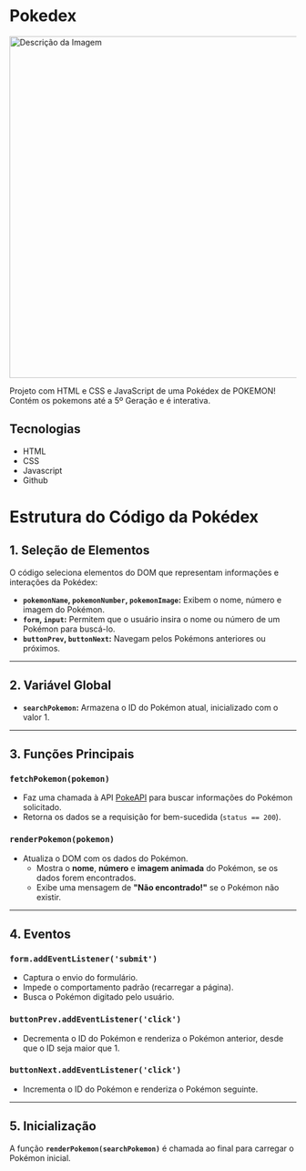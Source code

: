 # Pokedex

<img src="https://raw.githubusercontent.com/guuhferiani/pokedex/main/pokedex.PNG" alt="Descrição da Imagem" width="600">


Projeto com HTML e CSS e JavaScript de uma Pokédex de POKEMON! Contém os pokemons até a 5º Geração e é interativa.

## Tecnologias
- HTML
- CSS
- Javascript
- Github


# Estrutura do Código da Pokédex

## 1. Seleção de Elementos
O código seleciona elementos do DOM que representam informações e interações da Pokédex:

- **`pokemonName`, `pokemonNumber`, `pokemonImage`:** Exibem o nome, número e imagem do Pokémon.
- **`form`, `input`:** Permitem que o usuário insira o nome ou número de um Pokémon para buscá-lo.
- **`buttonPrev`, `buttonNext`:** Navegam pelos Pokémons anteriores ou próximos.

---

## 2. Variável Global
- **`searchPokemon`:** Armazena o ID do Pokémon atual, inicializado com o valor 1.

---

## 3. Funções Principais

### **`fetchPokemon(pokemon)`**
- Faz uma chamada à API [PokeAPI](https://pokeapi.co/) para buscar informações do Pokémon solicitado.
- Retorna os dados se a requisição for bem-sucedida (`status == 200`).

### **`renderPokemon(pokemon)`**
- Atualiza o DOM com os dados do Pokémon.
  - Mostra o **nome**, **número** e **imagem animada** do Pokémon, se os dados forem encontrados.
  - Exibe uma mensagem de **"Não encontrado!"** se o Pokémon não existir.

---

## 4. Eventos

### **`form.addEventListener('submit')`**
- Captura o envio do formulário.
- Impede o comportamento padrão (recarregar a página).
- Busca o Pokémon digitado pelo usuário.

### **`buttonPrev.addEventListener('click')`**
- Decrementa o ID do Pokémon e renderiza o Pokémon anterior, desde que o ID seja maior que 1.

### **`buttonNext.addEventListener('click')`**
- Incrementa o ID do Pokémon e renderiza o Pokémon seguinte.

---

## 5. Inicialização
A função **`renderPokemon(searchPokemon)`** é chamada ao final para carregar o Pokémon inicial.
